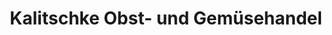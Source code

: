 ---
title: "Kalitschke Obst- und Gemüsehandel"
url: /bramsche/kalitschke-obst-und-gemuesehandel/
shop: Gemüse & Obst
---